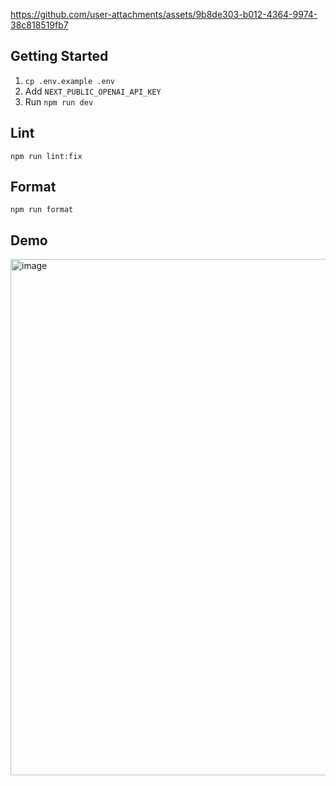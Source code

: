 https://github.com/user-attachments/assets/9b8de303-b012-4364-9974-38c818519fb7


## Getting Started

1. `cp .env.example .env`
2. Add `NEXT_PUBLIC_OPENAI_API_KEY`
3. Run `npm run dev`

## Lint

`npm run lint:fix`

## Format

`npm run format`

## Demo

<img width="826" alt="image" src="https://github.com/user-attachments/assets/7fa6d10a-3c38-4830-8a53-377487f7e004" />

